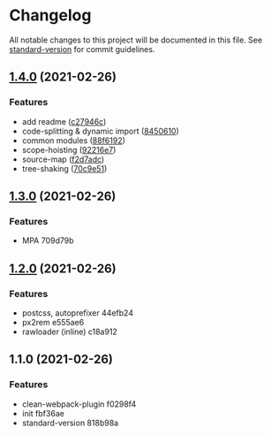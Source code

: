 # Changelog

All notable changes to this project will be documented in this file. See [standard-version](https://github.com/conventional-changelog/standard-version) for commit guidelines.

## [1.4.0](https://github.com/Ahacad/webpack-from-0/compare/v1.3.0...v1.4.0) (2021-02-26)


### Features

* add readme ([c27946c](https://github.com/Ahacad/webpack-from-0/commit/c27946c91ea6ba7bbe78d0d95ff109a3cced8481))
* code-splitting & dynamic import ([8450610](https://github.com/Ahacad/webpack-from-0/commit/84506102dff370e6152892e85e66162a769906e2))
* common modules ([88f6192](https://github.com/Ahacad/webpack-from-0/commit/88f6192cce4bb03ce7c88ab1b5f66dc9329d2a0c))
* scope-hoisting ([92216e7](https://github.com/Ahacad/webpack-from-0/commit/92216e7c3dba6d18f42df426969b517d485921a2))
* source-map ([f2d7adc](https://github.com/Ahacad/webpack-from-0/commit/f2d7adc56b5d663f640947c6bbae782179c2a08c))
* tree-shaking ([70c9e51](https://github.com/Ahacad/webpack-from-0/commit/70c9e511b5101c976cd6a5b2d63df11c7157347c))

## [1.3.0](///compare/v1.2.0...v1.3.0) (2021-02-26)


### Features

* MPA 709d79b

## [1.2.0](///compare/v1.1.0...v1.2.0) (2021-02-26)


### Features

* postcss, autoprefixer 44efb24
* px2rem e555ae6
* rawloader (inline) c18a912

## 1.1.0 (2021-02-26)


### Features

* clean-webpack-plugin f0298f4
* init fbf36ae
* standard-version 818b98a
